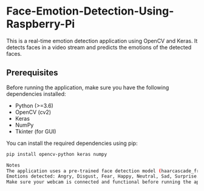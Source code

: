 # Face-Emotion-Detection-Using-Raspberry-Pi

This is a real-time emotion detection application using OpenCV and Keras. It detects faces in a video stream and predicts the emotions of the detected faces.

## Prerequisites

Before running the application, make sure you have the following dependencies installed:

- Python (>=3.6)
- OpenCV (cv2)
- Keras
- NumPy
- Tkinter (for GUI)

You can install the required dependencies using pip:

```bash
pip install opencv-python keras numpy

Notes
The application uses a pre-trained face detection model (haarcascade_frontalface_default.xml) and an emotion detection model (model.h5). Make sure these files are present in the specified directories.
Emotions detected: Angry, Disgust, Fear, Happy, Neutral, Sad, Surprise.
Make sure your webcam is connected and functional before running the application.

